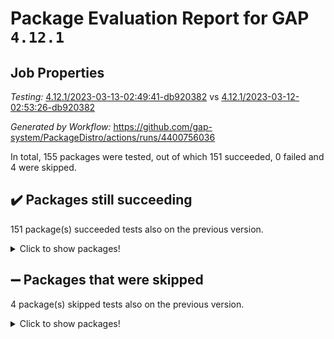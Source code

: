 # Package Evaluation Report for GAP `4.12.1`

## Job Properties

*Testing:* [4.12.1/2023-03-13-02:49:41-db920382](https://github.com/gap-system/PackageDistro/blob/data/reports/4.12.1/2023-03-13-02:49:41-db920382) vs [4.12.1/2023-03-12-02:53:26-db920382](https://github.com/gap-system/PackageDistro/blob/data/reports/4.12.1/2023-03-12-02:53:26-db920382)

*Generated by Workflow:* https://github.com/gap-system/PackageDistro/actions/runs/4400756036

In total, 155 packages were tested, out of which 151 succeeded, 0 failed and 4 were skipped.

## :heavy_check_mark: Packages still succeeding

151 package(s) succeeded tests also on the previous version.
<details><summary>Click to show packages!</summary>

- 4ti2interface 2023.02-04 [(success)](https://github.com/gap-system/PackageDistro/actions/runs/4400756036/jobs/7706508984)
- ace 5.6.2 [(success)](https://github.com/gap-system/PackageDistro/actions/runs/4400756036/jobs/7706509166)
- aclib 1.3.2 [(success)](https://github.com/gap-system/PackageDistro/actions/runs/4400756036/jobs/7706509280)
- agt 0.3.1 [(success)](https://github.com/gap-system/PackageDistro/actions/runs/4400756036/jobs/7706509375)
- alnuth 3.2.1 [(success)](https://github.com/gap-system/PackageDistro/actions/runs/4400756036/jobs/7706509482)
- anupq 3.3.0 [(success)](https://github.com/gap-system/PackageDistro/actions/runs/4400756036/jobs/7706509575)
- atlasrep 2.1.6 [(success)](https://github.com/gap-system/PackageDistro/actions/runs/4400756036/jobs/7706509666)
- autodoc 2022.10.20 [(success)](https://github.com/gap-system/PackageDistro/actions/runs/4400756036/jobs/7706509760)
- automata 1.15 [(success)](https://github.com/gap-system/PackageDistro/actions/runs/4400756036/jobs/7706509840)
- automgrp 1.3.2 [(success)](https://github.com/gap-system/PackageDistro/actions/runs/4400756036/jobs/7706509933)
- autpgrp 1.11 [(success)](https://github.com/gap-system/PackageDistro/actions/runs/4400756036/jobs/7706510013)
- cap 2023.03-02 [(success)](https://github.com/gap-system/PackageDistro/actions/runs/4400756036/jobs/7706510084)
- caratinterface 2.3.4 [(success)](https://github.com/gap-system/PackageDistro/actions/runs/4400756036/jobs/7706510170)
- cddinterface 2022.11.01 [(success)](https://github.com/gap-system/PackageDistro/actions/runs/4400756036/jobs/7706510266)
- circle 1.6.6 [(success)](https://github.com/gap-system/PackageDistro/actions/runs/4400756036/jobs/7706510355)
- classicpres 1.22 [(success)](https://github.com/gap-system/PackageDistro/actions/runs/4400756036/jobs/7706510476)
- cohomolo 1.6.11 [(success)](https://github.com/gap-system/PackageDistro/actions/runs/4400756036/jobs/7706510565)
- congruence 1.2.5 [(success)](https://github.com/gap-system/PackageDistro/actions/runs/4400756036/jobs/7706510658)
- corelg 1.56 [(success)](https://github.com/gap-system/PackageDistro/actions/runs/4400756036/jobs/7706510746)
- crime 1.6 [(success)](https://github.com/gap-system/PackageDistro/actions/runs/4400756036/jobs/7706510818)
- crisp 1.4.6 [(success)](https://github.com/gap-system/PackageDistro/actions/runs/4400756036/jobs/7706510897)
- crypting 0.10.4 [(success)](https://github.com/gap-system/PackageDistro/actions/runs/4400756036/jobs/7706510986)
- cryst 4.1.25 [(success)](https://github.com/gap-system/PackageDistro/actions/runs/4400756036/jobs/7706511088)
- crystcat 1.1.10 [(success)](https://github.com/gap-system/PackageDistro/actions/runs/4400756036/jobs/7706511195)
- ctbllib 1.3.5 [(success)](https://github.com/gap-system/PackageDistro/actions/runs/4400756036/jobs/7706511299)
- cubefree 1.19 [(success)](https://github.com/gap-system/PackageDistro/actions/runs/4400756036/jobs/7706511379)
- curlinterface 2.3.1 [(success)](https://github.com/gap-system/PackageDistro/actions/runs/4400756036/jobs/7706511465)
- cvec 2.7.6 [(success)](https://github.com/gap-system/PackageDistro/actions/runs/4400756036/jobs/7706511573)
- datastructures 0.3.0 [(success)](https://github.com/gap-system/PackageDistro/actions/runs/4400756036/jobs/7706511701)
- deepthought 1.0.6 [(success)](https://github.com/gap-system/PackageDistro/actions/runs/4400756036/jobs/7706511807)
- design 1.8 [(success)](https://github.com/gap-system/PackageDistro/actions/runs/4400756036/jobs/7706511899)
- difsets 2.3.1 [(success)](https://github.com/gap-system/PackageDistro/actions/runs/4400756036/jobs/7706511979)
- digraphs 1.6.1 [(success)](https://github.com/gap-system/PackageDistro/actions/runs/4400756036/jobs/7706512069)
- edim 1.3.6 [(success)](https://github.com/gap-system/PackageDistro/actions/runs/4400756036/jobs/7706512158)
- example 4.3.4 [(success)](https://github.com/gap-system/PackageDistro/actions/runs/4400756036/jobs/7706512272)
- examplesforhomalg 2023.02-04 [(success)](https://github.com/gap-system/PackageDistro/actions/runs/4400756036/jobs/7706512378)
- factint 1.6.3 [(success)](https://github.com/gap-system/PackageDistro/actions/runs/4400756036/jobs/7706512466)
- ferret 1.0.9 [(success)](https://github.com/gap-system/PackageDistro/actions/runs/4400756036/jobs/7706512561)
- fga 1.4.0 [(success)](https://github.com/gap-system/PackageDistro/actions/runs/4400756036/jobs/7706512646)
- fining 1.5.5 [(success)](https://github.com/gap-system/PackageDistro/actions/runs/4400756036/jobs/7706512739)
- float 1.0.3 [(success)](https://github.com/gap-system/PackageDistro/actions/runs/4400756036/jobs/7706512837)
- format 1.4.3 [(success)](https://github.com/gap-system/PackageDistro/actions/runs/4400756036/jobs/7706512956)
- forms 1.2.9 [(success)](https://github.com/gap-system/PackageDistro/actions/runs/4400756036/jobs/7706513072)
- fplsa 1.2.6 [(success)](https://github.com/gap-system/PackageDistro/actions/runs/4400756036/jobs/7706513159)
- fr 2.4.12 [(success)](https://github.com/gap-system/PackageDistro/actions/runs/4400756036/jobs/7706513237)
- francy 1.2.5 [(success)](https://github.com/gap-system/PackageDistro/actions/runs/4400756036/jobs/7706513325)
- fwtree 1.3 [(success)](https://github.com/gap-system/PackageDistro/actions/runs/4400756036/jobs/7706513433)
- gapdoc 1.6.6 [(success)](https://github.com/gap-system/PackageDistro/actions/runs/4400756036/jobs/7706513535)
- gauss 2023.02-04 [(success)](https://github.com/gap-system/PackageDistro/actions/runs/4400756036/jobs/7706513646)
- gaussforhomalg 2023.02-04 [(success)](https://github.com/gap-system/PackageDistro/actions/runs/4400756036/jobs/7706513739)
- gbnp 1.0.5 [(success)](https://github.com/gap-system/PackageDistro/actions/runs/4400756036/jobs/7706513854)
- generalizedmorphismsforcap 2023.02-01 [(success)](https://github.com/gap-system/PackageDistro/actions/runs/4400756036/jobs/7706513958)
- genss 1.6.8 [(success)](https://github.com/gap-system/PackageDistro/actions/runs/4400756036/jobs/7706514058)
- gradedmodules 2023.02-04 [(success)](https://github.com/gap-system/PackageDistro/actions/runs/4400756036/jobs/7706514170)
- gradedringforhomalg 2023.02-04 [(success)](https://github.com/gap-system/PackageDistro/actions/runs/4400756036/jobs/7706514263)
- grape 4.9.0 [(success)](https://github.com/gap-system/PackageDistro/actions/runs/4400756036/jobs/7706514355)
- groupoids 1.73 [(success)](https://github.com/gap-system/PackageDistro/actions/runs/4400756036/jobs/7706514446)
- grpconst 2.6.4 [(success)](https://github.com/gap-system/PackageDistro/actions/runs/4400756036/jobs/7706514539)
- guarana 0.96.3 [(success)](https://github.com/gap-system/PackageDistro/actions/runs/4400756036/jobs/7706514622)
- guava 3.18 [(success)](https://github.com/gap-system/PackageDistro/actions/runs/4400756036/jobs/7706514766)
- hap 1.53 [(success)](https://github.com/gap-system/PackageDistro/actions/runs/4400756036/jobs/7706514903)
- hapcryst 0.1.15 [(success)](https://github.com/gap-system/PackageDistro/actions/runs/4400756036/jobs/7706514996)
- hecke 1.5.3 [(success)](https://github.com/gap-system/PackageDistro/actions/runs/4400756036/jobs/7706515081)
- help 3.5 [(success)](https://github.com/gap-system/PackageDistro/actions/runs/4400756036/jobs/7706515174)
- homalg 2023.02-05 [(success)](https://github.com/gap-system/PackageDistro/actions/runs/4400756036/jobs/7706515271)
- homalgtocas 2023.02-04 [(success)](https://github.com/gap-system/PackageDistro/actions/runs/4400756036/jobs/7706515398)
- idrel 2.45 [(success)](https://github.com/gap-system/PackageDistro/actions/runs/4400756036/jobs/7706515483)
- images 1.3.1 [(success)](https://github.com/gap-system/PackageDistro/actions/runs/4400756036/jobs/7706515578)
- intpic 0.3.0 [(success)](https://github.com/gap-system/PackageDistro/actions/runs/4400756036/jobs/7706515692)
- io 4.8.1 [(success)](https://github.com/gap-system/PackageDistro/actions/runs/4400756036/jobs/7706515821)
- io_forhomalg 2023.02-04 [(success)](https://github.com/gap-system/PackageDistro/actions/runs/4400756036/jobs/7706515915)
- irredsol 1.4.4 [(success)](https://github.com/gap-system/PackageDistro/actions/runs/4400756036/jobs/7706516072)
- json 2.1.1 [(success)](https://github.com/gap-system/PackageDistro/actions/runs/4400756036/jobs/7706516164)
- jupyterkernel 1.5.0 [(success)](https://github.com/gap-system/PackageDistro/actions/runs/4400756036/jobs/7706516260)
- jupyterviz 1.5.6 [(success)](https://github.com/gap-system/PackageDistro/actions/runs/4400756036/jobs/7706516380)
- kan 1.35 [(success)](https://github.com/gap-system/PackageDistro/actions/runs/4400756036/jobs/7706516471)
- kbmag 1.5.11 [(success)](https://github.com/gap-system/PackageDistro/actions/runs/4400756036/jobs/7706516545)
- laguna 3.9.6 [(success)](https://github.com/gap-system/PackageDistro/actions/runs/4400756036/jobs/7706516616)
- liealgdb 2.2.1 [(success)](https://github.com/gap-system/PackageDistro/actions/runs/4400756036/jobs/7706516704)
- liepring 2.8 [(success)](https://github.com/gap-system/PackageDistro/actions/runs/4400756036/jobs/7706516770)
- liering 2.4.2 [(success)](https://github.com/gap-system/PackageDistro/actions/runs/4400756036/jobs/7706516843)
- linearalgebraforcap 2023.03-01 [(success)](https://github.com/gap-system/PackageDistro/actions/runs/4400756036/jobs/7706516908)
- localizeringforhomalg 2023.02-04 [(success)](https://github.com/gap-system/PackageDistro/actions/runs/4400756036/jobs/7706516965)
- loops 3.4.3 [(success)](https://github.com/gap-system/PackageDistro/actions/runs/4400756036/jobs/7706517033)
- lpres 1.0.3 [(success)](https://github.com/gap-system/PackageDistro/actions/runs/4400756036/jobs/7706517113)
- majoranaalgebras 1.5.1 [(success)](https://github.com/gap-system/PackageDistro/actions/runs/4400756036/jobs/7706517193)
- mapclass 1.4.6 [(success)](https://github.com/gap-system/PackageDistro/actions/runs/4400756036/jobs/7706517259)
- matgrp 0.70 [(success)](https://github.com/gap-system/PackageDistro/actions/runs/4400756036/jobs/7706517338)
- matricesforhomalg 2023.02-04 [(success)](https://github.com/gap-system/PackageDistro/actions/runs/4400756036/jobs/7706517432)
- modisom 2.5.4 [(success)](https://github.com/gap-system/PackageDistro/actions/runs/4400756036/jobs/7706517510)
- modulepresentationsforcap 2023.02-03 [(success)](https://github.com/gap-system/PackageDistro/actions/runs/4400756036/jobs/7706517587)
- modules 2023.02-04 [(success)](https://github.com/gap-system/PackageDistro/actions/runs/4400756036/jobs/7706517664)
- monoidalcategories 2023.02-05 [(success)](https://github.com/gap-system/PackageDistro/actions/runs/4400756036/jobs/7706517739)
- nconvex 2022.09-01 [(success)](https://github.com/gap-system/PackageDistro/actions/runs/4400756036/jobs/7706517809)
- nilmat 1.4.2 [(success)](https://github.com/gap-system/PackageDistro/actions/runs/4400756036/jobs/7706517885)
- nock 1.5 [(success)](https://github.com/gap-system/PackageDistro/actions/runs/4400756036/jobs/7706517971)
- normalizinterface 1.3.5 [(success)](https://github.com/gap-system/PackageDistro/actions/runs/4400756036/jobs/7706518054)
- nq 2.5.9 [(success)](https://github.com/gap-system/PackageDistro/actions/runs/4400756036/jobs/7706518123)
- numericalsgps 1.3.1 [(success)](https://github.com/gap-system/PackageDistro/actions/runs/4400756036/jobs/7706518198)
- openmath 11.5.3 [(success)](https://github.com/gap-system/PackageDistro/actions/runs/4400756036/jobs/7706518258)
- orb 4.9.0 [(success)](https://github.com/gap-system/PackageDistro/actions/runs/4400756036/jobs/7706518331)
- packagemanager 1.4.0 [(success)](https://github.com/gap-system/PackageDistro/actions/runs/4400756036/jobs/7706518409)
- patternclass 2.4.3 [(success)](https://github.com/gap-system/PackageDistro/actions/runs/4400756036/jobs/7706518484)
- permut 2.0.4 [(success)](https://github.com/gap-system/PackageDistro/actions/runs/4400756036/jobs/7706518556)
- polenta 1.3.10 [(success)](https://github.com/gap-system/PackageDistro/actions/runs/4400756036/jobs/7706518630)
- polymaking 0.8.6 [(success)](https://github.com/gap-system/PackageDistro/actions/runs/4400756036/jobs/7706518715)
- primgrp 3.4.4 [(success)](https://github.com/gap-system/PackageDistro/actions/runs/4400756036/jobs/7706518795)
- profiling 2.5.2 [(success)](https://github.com/gap-system/PackageDistro/actions/runs/4400756036/jobs/7706518870)
- qpa 1.34 [(success)](https://github.com/gap-system/PackageDistro/actions/runs/4400756036/jobs/7706518937)
- quagroup 1.8.3 [(success)](https://github.com/gap-system/PackageDistro/actions/runs/4400756036/jobs/7706518999)
- radiroot 2.9 [(success)](https://github.com/gap-system/PackageDistro/actions/runs/4400756036/jobs/7706519088)
- rcwa 4.7.1 [(success)](https://github.com/gap-system/PackageDistro/actions/runs/4400756036/jobs/7706519178)
- rds 1.8 [(success)](https://github.com/gap-system/PackageDistro/actions/runs/4400756036/jobs/7706519271)
- recog 1.4.2 [(success)](https://github.com/gap-system/PackageDistro/actions/runs/4400756036/jobs/7706519358)
- repndecomp 1.3.0 [(success)](https://github.com/gap-system/PackageDistro/actions/runs/4400756036/jobs/7706519443)
- repsn 3.1.0 [(success)](https://github.com/gap-system/PackageDistro/actions/runs/4400756036/jobs/7706519537)
- resclasses 4.7.3 [(success)](https://github.com/gap-system/PackageDistro/actions/runs/4400756036/jobs/7706519621)
- ringsforhomalg 2023.02-05 [(success)](https://github.com/gap-system/PackageDistro/actions/runs/4400756036/jobs/7706519714)
- sco 2023.02-04 [(success)](https://github.com/gap-system/PackageDistro/actions/runs/4400756036/jobs/7706519793)
- scscp 2.4.1 [(success)](https://github.com/gap-system/PackageDistro/actions/runs/4400756036/jobs/7706519868)
- semigroups 5.2.1 [(success)](https://github.com/gap-system/PackageDistro/actions/runs/4400756036/jobs/7706519942)
- sglppow 2.3 [(success)](https://github.com/gap-system/PackageDistro/actions/runs/4400756036/jobs/7706520047)
- sgpviz 0.999.5 [(success)](https://github.com/gap-system/PackageDistro/actions/runs/4400756036/jobs/7706520151)
- simpcomp 2.1.14 [(success)](https://github.com/gap-system/PackageDistro/actions/runs/4400756036/jobs/7706520244)
- singular 2023.02.09 [(success)](https://github.com/gap-system/PackageDistro/actions/runs/4400756036/jobs/7706520342)
- sl2reps 1.1 [(success)](https://github.com/gap-system/PackageDistro/actions/runs/4400756036/jobs/7706520425)
- sla 1.5.3 [(success)](https://github.com/gap-system/PackageDistro/actions/runs/4400756036/jobs/7706520549)
- smallgrp 1.5.2 [(success)](https://github.com/gap-system/PackageDistro/actions/runs/4400756036/jobs/7706520650)
- smallsemi 0.6.13 [(success)](https://github.com/gap-system/PackageDistro/actions/runs/4400756036/jobs/7706520778)
- sonata 2.9.6 [(success)](https://github.com/gap-system/PackageDistro/actions/runs/4400756036/jobs/7706520875)
- sophus 1.27 [(success)](https://github.com/gap-system/PackageDistro/actions/runs/4400756036/jobs/7706520953)
- spinsym 1.5.2 [(success)](https://github.com/gap-system/PackageDistro/actions/runs/4400756036/jobs/7706521051)
- standardff 0.9.4 [(success)](https://github.com/gap-system/PackageDistro/actions/runs/4400756036/jobs/7706521156)
- symbcompcc 1.3.2 [(success)](https://github.com/gap-system/PackageDistro/actions/runs/4400756036/jobs/7706521275)
- thelma 1.3 [(success)](https://github.com/gap-system/PackageDistro/actions/runs/4400756036/jobs/7706521367)
- tomlib 1.2.9 [(success)](https://github.com/gap-system/PackageDistro/actions/runs/4400756036/jobs/7706521443)
- toolsforhomalg 2023.02-06 [(success)](https://github.com/gap-system/PackageDistro/actions/runs/4400756036/jobs/7706521499)
- toric 1.9.5 [(success)](https://github.com/gap-system/PackageDistro/actions/runs/4400756036/jobs/7706521584)
- toricvarieties 2022.07.13 [(success)](https://github.com/gap-system/PackageDistro/actions/runs/4400756036/jobs/7706521661)
- transgrp 3.6.3 [(success)](https://github.com/gap-system/PackageDistro/actions/runs/4400756036/jobs/7706521764)
- ugaly 4.0.3 [(success)](https://github.com/gap-system/PackageDistro/actions/runs/4400756036/jobs/7706521859)
- unipot 1.5 [(success)](https://github.com/gap-system/PackageDistro/actions/runs/4400756036/jobs/7706521953)
- unitlib 4.2.0 [(success)](https://github.com/gap-system/PackageDistro/actions/runs/4400756036/jobs/7706522039)
- utils 0.82 [(success)](https://github.com/gap-system/PackageDistro/actions/runs/4400756036/jobs/7706522109)
- uuid 0.7 [(success)](https://github.com/gap-system/PackageDistro/actions/runs/4400756036/jobs/7706522200)
- walrus 0.9991 [(success)](https://github.com/gap-system/PackageDistro/actions/runs/4400756036/jobs/7706522293)
- wedderga 4.10.3 [(success)](https://github.com/gap-system/PackageDistro/actions/runs/4400756036/jobs/7706522374)
- xmod 2.91 [(success)](https://github.com/gap-system/PackageDistro/actions/runs/4400756036/jobs/7706522463)
- xmodalg 1.23 [(success)](https://github.com/gap-system/PackageDistro/actions/runs/4400756036/jobs/7706522543)
- yangbaxter 0.10.3 [(success)](https://github.com/gap-system/PackageDistro/actions/runs/4400756036/jobs/7706522623)
- zeromqinterface 0.14 [(success)](https://github.com/gap-system/PackageDistro/actions/runs/4400756036/jobs/7706522741)
</details>

## :heavy_minus_sign: Packages that were skipped

4 package(s) skipped tests also on the previous version.
<details><summary>Click to show packages!</summary>

- browse 1.8.21 [(skipped)](https://github.com/gap-system/PackageDistro/actions/runs/4400756036/jobs/7706342027)
- itc 1.5.1 [(skipped)](https://github.com/gap-system/PackageDistro/actions/runs/4400756036/jobs/7706342027)
- polycyclic 2.16 [(skipped)](https://github.com/gap-system/PackageDistro/actions/runs/4400756036/jobs/7706342027)
- xgap 4.31 [(skipped)](https://github.com/gap-system/PackageDistro/actions/runs/4400756036/jobs/7706342027)
</details>


